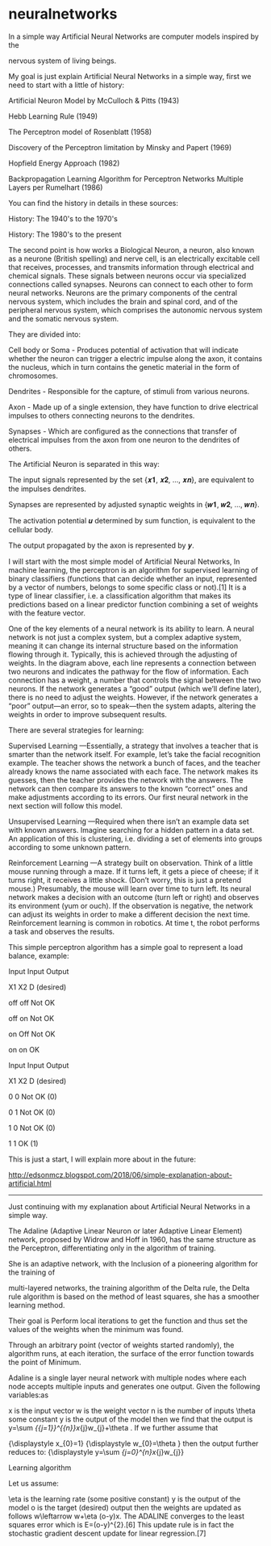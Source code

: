 # neuralnetworks

In a simple way Artificial Neural Networks are computer models inspired by the

nervous system of living beings.



My goal is just explain Artificial Neural Networks in a simple way, first we need to start with a little of history:



Artificial Neuron Model by McCulloch & Pitts (1943)

 

Hebb Learning Rule (1949)



The Perceptron model of Rosenblatt (1958)



Discovery of the Perceptron limitation by Minsky and Papert (1969)



Hopfield Energy Approach (1982)



Backpropagation Learning Algorithm for Perceptron Networks Multiple Layers per Rumelhart (1986)



You can find the history in details in these sources:



History: The 1940's to the 1970's



History: The 1980's to the present



The second point is how works a Biological Neuron, a neuron, also known as a neurone (British spelling) and nerve cell, is an electrically excitable cell that receives, processes, and transmits information through electrical and chemical signals. These signals between neurons occur via specialized connections called synapses. Neurons can connect to each other to form neural networks. Neurons are the primary components of the central nervous system, which includes the brain and spinal cord, and of the peripheral nervous system, which comprises the autonomic nervous system and the somatic nervous system.



They are divided into:



Cell body or Soma - Produces potential of activation that will indicate whether the neuron can trigger a electric impulse along the axon, it contains the nucleus, which in turn contains the genetic material in the form of chromosomes.



Dendrites - Responsible for the capture, of stimuli from various neurons.



Axon - Made up of a single extension, they have function to drive electrical impulses to others connecting neurons to the dendrites.



Synapses - Which are configured as the connections that transfer of electrical impulses from the axon from one neuron to the dendrites of others.









The Artificial Neuron is separated in this way:



The input signals represented by the set {𝒙𝟏, 𝒙𝟐, ..., 𝒙𝒏}, are equivalent to the impulses dendrites.

Synapses are represented by adjusted synaptic weights in {𝒘𝟏, 𝒘𝟐, ..., 𝒘𝒏}.

The activation potential 𝒖 determined by sum function, is equivalent to the cellular body.

The output propagated by the axon is represented by 𝒚.







I will start with the most simple model of Artificial Neural Networks, In machine learning, the perceptron is an algorithm for supervised learning of binary classifiers (functions that can decide whether an input, represented by a vector of numbers, belongs to some specific class or not).[1] It is a type of linear classifier, i.e. a classification algorithm that makes its predictions based on a linear predictor function combining a set of weights with the feature vector.



One of the key elements of a neural network is its ability to learn. A neural network is not just a complex system, but a complex adaptive system, meaning it can change its internal structure based on the information flowing through it. Typically, this is achieved through the adjusting of weights. In the diagram above, each line represents a connection between two neurons and indicates the pathway for the flow of information. Each connection has a weight, a number that controls the signal between the two neurons. If the network generates a “good” output (which we’ll define later), there is no need to adjust the weights. However, if the network generates a “poor” output—an error, so to speak—then the system adapts, altering the weights in order to improve subsequent results.

There are several strategies for learning:


Supervised Learning —Essentially, a strategy that involves a teacher that is smarter than the network itself. For example, let’s take the facial recognition example. The teacher shows the network a bunch of faces, and the teacher already knows the name associated with each face. The network makes its guesses, then the teacher provides the network with the answers. The network can then compare its answers to the known “correct” ones and make adjustments according to its errors. Our first neural network in the next section will follow this model.


Unsupervised Learning —Required when there isn’t an example data set with known answers. Imagine searching for a hidden pattern in a data set. An application of this is clustering, i.e. dividing a set of elements into groups according to some unknown pattern.


Reinforcement Learning —A strategy built on observation. Think of a little mouse running through a maze. If it turns left, it gets a piece of cheese; if it turns right, it receives a little shock. (Don’t worry, this is just a pretend mouse.) Presumably, the mouse will learn over time to turn left. Its neural network makes a decision with an outcome (turn left or right) and observes its environment (yum or ouch). If the observation is negative, the network can adjust its weights in order to make a different decision the next time. Reinforcement learning is common in robotics. At time t, the robot performs a task and observes the results.

This simple perceptron algorithm has a simple goal to represent a load balance, example: 


Input Input Output

X1    X2    D (desired)

off   off   Not OK

off   on    Not OK

on    Off   Not OK

on    on    OK



Input Input Output

X1    X2    D (desired)

0     0     Not OK (0)

0     1     Not OK (0)

1     0     Not OK (0)

1     1     OK (1)


This is just a start, I will explain more about in the future:

http://edsonmcz.blogspot.com/2018/06/simple-explanation-about-artificial.html


_________________________________________________________________________________________________

Just continuing with my explanation about Artificial Neural Networks in a simple way.



The Adaline (Adaptive Linear Neuron or later Adaptive Linear Element) network, proposed by Widrow and Hoff in 1960, has the same structure as the Perceptron, differentiating only in the algorithm of training.


She is an adaptive network, with the Inclusion of a pioneering algorithm for the training of

multi-layered networks, the training algorithm of the Delta rule, the Delta rule algorithm is based on the method of least squares, she has a smoother learning method.



Their goal is Perform local iterations to get the function and thus set the values of the weights when the minimum was found.



Through an arbitrary point (vector of weights started randomly), the algorithm runs, at each iteration, the surface of the error function towards the point of Minimum.

Adaline is a single layer neural network with multiple nodes where each node accepts multiple inputs and generates one output. Given the following variables:as

x is the input vector
w is the weight vector
n is the number of inputs
\theta  some constant
y is the output of the model
then we find that the output is y=\sum _{{j=1}}^{{n}}x_{j}w_{j}+\theta . If we further assume that

{\displaystyle x_{0}=1}
{\displaystyle w_{0}=\theta }
then the output further reduces to: {\displaystyle y=\sum _{j=0}^{n}x_{j}w_{j}}

Learning algorithm

Let us assume:

\eta  is the learning rate (some positive constant)
y is the output of the model
o is the target (desired) output
then the weights are updated as follows w\leftarrow w+\eta (o-y)x. The ADALINE converges to the least squares error which is E=(o-y)^{2}.[6] This update rule is in fact the stochastic gradient descent update for linear regression.[7]





